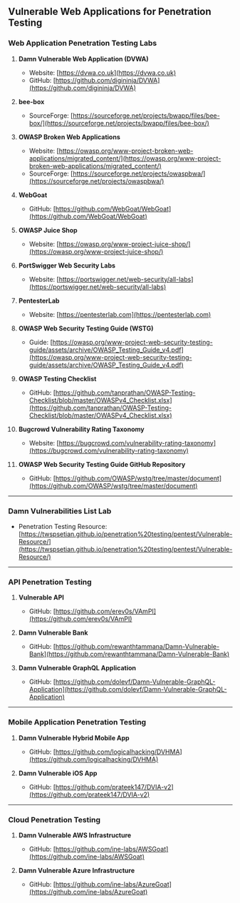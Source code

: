 ## Vulnerable Web Applications for Penetration Testing

### Web Application Penetration Testing Labs

1. **Damn Vulnerable Web Application (DVWA)**
   - Website: [https://dvwa.co.uk](https://dvwa.co.uk)
   - GitHub: [https://github.com/digininja/DVWA](https://github.com/digininja/DVWA)

2. **bee-box**
   - SourceForge: [https://sourceforge.net/projects/bwapp/files/bee-box/](https://sourceforge.net/projects/bwapp/files/bee-box/)

3. **OWASP Broken Web Applications**
   - Website: [https://owasp.org/www-project-broken-web-applications/migrated_content/](https://owasp.org/www-project-broken-web-applications/migrated_content/)
   - SourceForge: [https://sourceforge.net/projects/owaspbwa/](https://sourceforge.net/projects/owaspbwa/)

4. **WebGoat**
   - GitHub: [https://github.com/WebGoat/WebGoat](https://github.com/WebGoat/WebGoat)

5. **OWASP Juice Shop**
   - Website: [https://owasp.org/www-project-juice-shop/](https://owasp.org/www-project-juice-shop/)

6. **PortSwigger Web Security Labs**
   - Website: [https://portswigger.net/web-security/all-labs](https://portswigger.net/web-security/all-labs)

7. **PentesterLab**
   - Website: [https://pentesterlab.com](https://pentesterlab.com)

8. **OWASP Web Security Testing Guide (WSTG)**
   - Guide: [https://owasp.org/www-project-web-security-testing-guide/assets/archive/OWASP_Testing_Guide_v4.pdf](https://owasp.org/www-project-web-security-testing-guide/assets/archive/OWASP_Testing_Guide_v4.pdf)

9. **OWASP Testing Checklist**
   - GitHub: [https://github.com/tanprathan/OWASP-Testing-Checklist/blob/master/OWASPv4_Checklist.xlsx](https://github.com/tanprathan/OWASP-Testing-Checklist/blob/master/OWASPv4_Checklist.xlsx)

10. **Bugcrowd Vulnerability Rating Taxonomy**
    - Website: [https://bugcrowd.com/vulnerability-rating-taxonomy](https://bugcrowd.com/vulnerability-rating-taxonomy)

11. **OWASP Web Security Testing Guide GitHub Repository**
    - GitHub: [https://github.com/OWASP/wstg/tree/master/document](https://github.com/OWASP/wstg/tree/master/document)

---

### Damn Vulnerabilities List Lab

- Penetration Testing Resource:  
  [https://twspsetian.github.io/penetration%20testing/pentest/Vulnerable-Resource/](https://twspsetian.github.io/penetration%20testing/pentest/Vulnerable-Resource/)

---

### API Penetration Testing

1. **Vulnerable API**
   - GitHub: [https://github.com/erev0s/VAmPI](https://github.com/erev0s/VAmPI)

2. **Damn Vulnerable Bank**
   - GitHub: [https://github.com/rewanthtammana/Damn-Vulnerable-Bank](https://github.com/rewanthtammana/Damn-Vulnerable-Bank)

3. **Damn Vulnerable GraphQL Application**
   - GitHub: [https://github.com/dolevf/Damn-Vulnerable-GraphQL-Application](https://github.com/dolevf/Damn-Vulnerable-GraphQL-Application)

---

### Mobile Application Penetration Testing

1. **Damn Vulnerable Hybrid Mobile App**
   - GitHub: [https://github.com/logicalhacking/DVHMA](https://github.com/logicalhacking/DVHMA)

2. **Damn Vulnerable iOS App**
   - GitHub: [https://github.com/prateek147/DVIA-v2](https://github.com/prateek147/DVIA-v2)

---

### Cloud Penetration Testing

1. **Damn Vulnerable AWS Infrastructure**
   - GitHub: [https://github.com/ine-labs/AWSGoat](https://github.com/ine-labs/AWSGoat)

2. **Damn Vulnerable Azure Infrastructure**
   - GitHub: [https://github.com/ine-labs/AzureGoat](https://github.com/ine-labs/AzureGoat)
